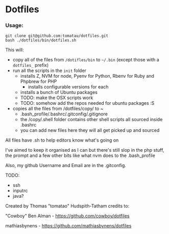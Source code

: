 # Dotfiles

### Usage:
```shell
git clone git@github.com:tomatau/dotfiles.git
bash ./dotfiles/bin/dotfiles.sh
```

This will:

- copy all of the files from `/dotifles/bin` to `~/.bin` (except those with a `dotfiles_` prefix)
- run all the scripts in the `init` folder
    - installs Z, NVM for node, Pyenv for Python, Rbenv for Ruby and Phpbrew for PHP
        - installs configurable versions for each
    - installs a bunch of Ubuntu packages
    - TODO: make the OSX scripts work
    - TODO: somehow add the repos needed for ubuntu packages :S
- copies all the files from /dotfiles/copy/ to ~
    - .bash_profile/.bashrc/.gitconfig/.gitignore
    - the /copy/.shell folder contains other shell scripts all sourced inside .bashrc
    - you can add new files here they will all get picked up and sourced

All files have .sh to help editors know what's going on

I've aimed to keep it organised as I can but there's still slop in the php stuff, the prompt and a few other bits like what nvm does to the .bash_profile

Also, my github Username and Email are in the .gitconfig.

TODO: 
- ssh
- inputrc
- java?

Created by Thomas "tomatao" Hudspith-Tatham
credits to:

"Cowboy" Ben Alman - https://github.com/cowboy/dotfiles

mathiasbynens - https://github.com/mathiasbynens/dotfiles